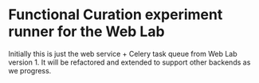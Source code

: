# Functional Curation experiment runner for the Web Lab

Initially this is just the web service + Celery task queue from Web Lab version 1.
It will be refactored and extended to support other backends as we progress.
